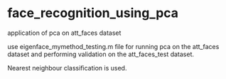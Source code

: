 face_recognition_using_pca
==========================

application of pca on att_faces dataset

use eigenface_mymethod_testing.m file for running pca on the att_faces dataset and performing validation
on the att_faces_test dataset. 

Nearest neighbour classification is used.

